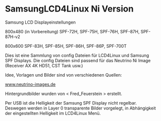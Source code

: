 # SamsungLCD4Linux Ni Version

Samsung LCD Displayeinstellungen

800x480 (in Vorbereitung)
SPF-72H, SPF-75H, SPF-76H, SPF-87H, SPF-87H-v2

800x600
SPF-83H, SPF-85H, SPF-86H, SPF-86P, SPF-700T 

Dies ist eine Sammlung von config Dateien für LCD4Linux und Samsung SPF Displays.
Die config Dateien sind passend für das Neutrino Ni Image (Receiver AX 4K HD51, CST Tank usw.)

Idee, Vorlagen und Bilder sind von verschiedenen Quellen:

www.neutrino-images.de

Hintergrundbilder wurden von < Fred_Feuerstein > erstellt.

Per USB ist die Helligkeit der Samsung SPF Display nicht regelbar.
Deswegen werden in Layer 0 transparente Bilder vorgelegt,
in Abhängigkeit der eingestellten Helligkeit im LCD4Linux Menü.


